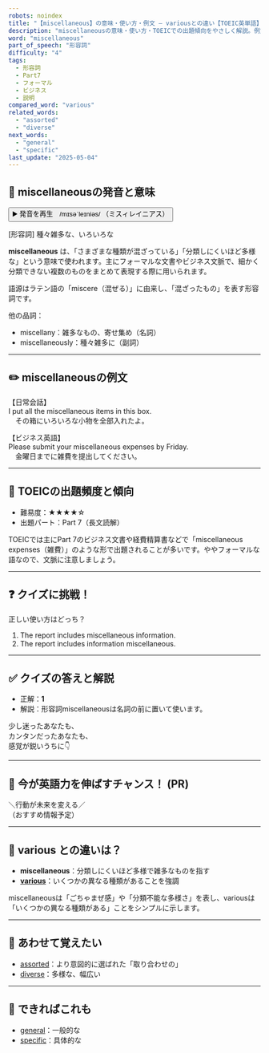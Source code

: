 ```yaml
---
robots: noindex
title: "【miscellaneous】の意味・使い方・例文 ― variousとの違い【TOEIC英単語】"
description: "miscellaneousの意味・使い方・TOEICでの出題傾向をやさしく解説。例文・クイズ付きでvariousとの違いもわかりやすく学べます。"
word: "miscellaneous"
part_of_speech: "形容詞"
difficulty: "4"
tags:
  - 形容詞
  - Part7
  - フォーマル
  - ビジネス
  - 説明
compared_word: "various"
related_words:
  - "assorted"
  - "diverse"
next_words:
  - "general"
  - "specific"
last_update: "2025-05-04"
---
```


## 🔰 miscellaneousの発音と意味

<button class="play-audio" onclick="playTTS('miscellaneous')">
  <span class="play-audio-main">
    ▶️ 発音を再生　/mɪsəˈleɪniəs/
  </span>
  <span class="play-audio-sub">
    （ミスィレイニアス）
  </span>
</button>

[形容詞] 種々雑多な、いろいろな

**miscellaneous** は、「さまざまな種類が混ざっている」「分類しにくいほど多様な」という意味で使われます。主にフォーマルな文書やビジネス文脈で、細かく分類できない複数のものをまとめて表現する際に用いられます。

語源はラテン語の「miscere（混ぜる）」に由来し、「混ざったもの」を表す形容詞です。

他の品詞：  
- miscellany：雑多なもの、寄せ集め（名詞）
- miscellaneously：種々雑多に（副詞）

---

## ✏️ miscellaneousの例文

【日常会話】  
I put all the miscellaneous items in this box.  
　その箱にいろいろな小物を全部入れたよ。

【ビジネス英語】  
Please submit your miscellaneous expenses by Friday.  
　金曜日までに雑費を提出してください。

---

## 🎯 TOEICの出題頻度と傾向

- 難易度：★★★★☆
- 出題パート：Part 7（長文読解）

TOEICでは主にPart 7のビジネス文書や経費精算書などで「miscellaneous expenses（雑費）」のような形で出題されることが多いです。ややフォーマルな語なので、文脈に注意しましょう。

---

## ❓ クイズに挑戦！

正しい使い方はどっち？

1. The report includes miscellaneous information.  
2. The report includes information miscellaneous.

---

## ✅ クイズの答えと解説

- 正解：**1**
- 解説：形容詞miscellaneousは名詞の前に置いて使います。

少し迷ったあなたも、  
カンタンだったあなたも、  
感覚が鋭いうちに👇️

---

## 🚀 今が英語力を伸ばすチャンス！ (PR)

<div class="info-center">
＼行動が未来を変える／<br>  
（おすすめ情報予定）
</div>

---

## 🤔  various との違いは？

- **miscellaneous**：分類しにくいほど多様で雑多なものを指す
- **[various](/various)**：いくつかの異なる種類があることを強調

miscellaneousは「ごちゃまぜ感」や「分類不能な多様さ」を表し、variousは「いくつかの異なる種類がある」ことをシンプルに示します。

---

## 🧩 あわせて覚えたい

- [assorted](/assorted)：より意図的に選ばれた「取り合わせの」
- [diverse](/diverse)：多様な、幅広い

---

## 📖 できればこれも

- [general](/general)：一般的な
- [specific](/specific)：具体的な

<!-- cvid: aid06_bid14 -->
